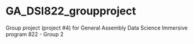 # GA_DSI822_groupproject
Group project (project #4) for General Assembly Data Science Immersive program 822 - Group 2
